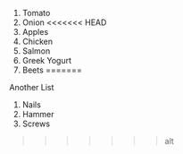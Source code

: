 1. Tomato
2. Onion
<<<<<<< HEAD
3. Apples
4. Chicken
5. Salmon
6. Greek Yogurt
7. Beets
=======


Another List
1. Nails
2. Hammer
3. Screws
>>>>>>> alt
